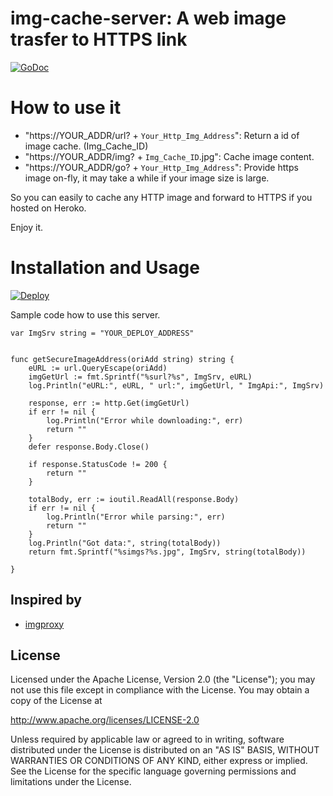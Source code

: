 img-cache-server: A web image trasfer to HTTPS link
==============

 [![GoDoc](https://godoc.org/github.com/kkdai/img-cache-server?status.svg)](https://godoc.org/github.com/kkdai/img-cache-server) 



How to use it
=============

- "https://YOUR_ADDR/url? + `Your_Http_Img_Address`": Return a id of image cache.  (Img_Cache_ID)
- "https://YOUR_ADDR/img? + `Img_Cache_ID`.jpg": Cache image content.
- "https://YOUR_ADDR/go? + `Your_Http_Img_Address`": Provide https image on-fly, it may take a while if your image size is large.

So you can easily to cache any HTTP image and forward to HTTPS if you hosted on Heroko.

Enjoy it.

Installation and Usage
=============


[![Deploy](https://www.herokucdn.com/deploy/button.svg)](https://heroku.com/deploy)


Sample code how to use this server.

```
var ImgSrv string = "YOUR_DEPLOY_ADDRESS"


func getSecureImageAddress(oriAdd string) string {
	eURL := url.QueryEscape(oriAdd)
	imgGetUrl := fmt.Sprintf("%surl?%s", ImgSrv, eURL)
	log.Println("eURL:", eURL, " url:", imgGetUrl, " ImgApi:", ImgSrv)

	response, err := http.Get(imgGetUrl)
	if err != nil {
		log.Println("Error while downloading:", err)
		return ""
	}
	defer response.Body.Close()

	if response.StatusCode != 200 {
		return ""
	}

	totalBody, err := ioutil.ReadAll(response.Body)
	if err != nil {
		log.Println("Error while parsing:", err)
		return ""
	}
	log.Println("Got data:", string(totalBody))
	return fmt.Sprintf("%simgs?%s.jpg", ImgSrv, string(totalBody))

}
```


Inspired by
---------------

- [imgproxy](https://evilmartians.com/chronicles/introducing-imgproxy)

License
---------------

Licensed under the Apache License, Version 2.0 (the "License");
you may not use this file except in compliance with the License.
You may obtain a copy of the License at

http://www.apache.org/licenses/LICENSE-2.0

Unless required by applicable law or agreed to in writing, software
distributed under the License is distributed on an "AS IS" BASIS,
WITHOUT WARRANTIES OR CONDITIONS OF ANY KIND, either express or implied.
See the License for the specific language governing permissions and
limitations under the License.

